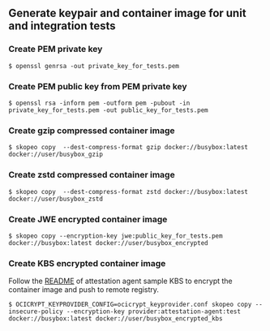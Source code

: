 ## Generate keypair and container image for unit and integration tests

### Create PEM private key
```shell
$ openssl genrsa -out private_key_for_tests.pem
```

### Create PEM public key from PEM private key
```shell
$ openssl rsa -inform pem -outform pem -pubout -in private_key_for_tests.pem -out public_key_for_tests.pem
```

### Create gzip compressed container image
```shell
$ skopeo copy  --dest-compress-format gzip docker://busybox:latest docker://user/busybox_gzip
```

### Create zstd compressed container image
```shell
$ skopeo copy  --dest-compress-format zstd docker://busybox:latest docker://user/busybox_zstd
```

### Create JWE encrypted container image
```shell
$ skopeo copy --encryption-key jwe:public_key_for_tests.pem docker://busybox:latest docker://user/busybox_encrypted
```

### Create KBS encrypted container image
Follow the [README](https://github.com/confidential-containers/attestation-agent/blob/main/sample_kbs/README.md)
of attestation agent sample KBS to encrypt the container image and push to remote registry.
```shell
$ OCICRYPT_KEYPROVIDER_CONFIG=ocicrypt_keyprovider.conf skopeo copy --insecure-policy --encryption-key provider:attestation-agent:test docker://busybox:latest docker://user/busybox_encrypted_kbs
```
